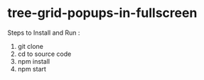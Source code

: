 # tree-grid-popups-in-fullscreen


Steps to Install and Run :

1. git clone
2. cd to source code
3. npm install
4. npm start

